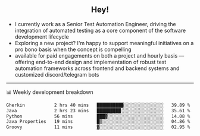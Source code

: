 <h2 align="center">Hey!</h2>

- I currently work as a Senior Test Automation Engineer, driving the integration of automated testing as a core component of the software development lifecycle
- Exploring a new project? I'm happy to support meaningful initiatives on a pro bono basis when the concept is compelling
-  available for paid engagements on both a project and hourly basis — offering end-to-end design and implementation of robust test automation frameworks across frontend and backend systems and customized discord/telegram bots
  
  -------
  
📊 Weekly development breakdown

<!--START_SECTION:waka-->

```txt
Gherkin           2 hrs 40 mins   ██████████░░░░░░░░░░░░░░░   39.89 %
Java              2 hrs 23 mins   █████████░░░░░░░░░░░░░░░░   35.61 %
Python            56 mins         ███▓░░░░░░░░░░░░░░░░░░░░░   14.08 %
Java Properties   19 mins         █▒░░░░░░░░░░░░░░░░░░░░░░░   04.86 %
Groovy            11 mins         ▓░░░░░░░░░░░░░░░░░░░░░░░░   02.95 %
```

<!--END_SECTION:waka-->

